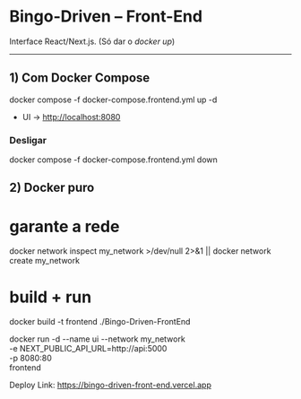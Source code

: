 # Bingo-Driven – Front-End

Interface React/Next.js.
(Só dar o *docker up*)

---

## 1) Com Docker Compose


docker compose -f docker-compose.frontend.yml up -d


* UI → [http://localhost:8080](http://localhost:8080)

### Desligar

docker compose -f docker-compose.frontend.yml down



## 2) Docker puro

# garante a rede
docker network inspect my_network >/dev/null 2>&1 || docker network create my_network

# build + run
docker build -t frontend ./Bingo-Driven-FrontEnd

docker run -d --name ui --network my_network \
  -e NEXT_PUBLIC_API_URL=http://api:5000 \
  -p 8080:80 \
  frontend

Deploy Link: https://bingo-driven-front-end.vercel.app

